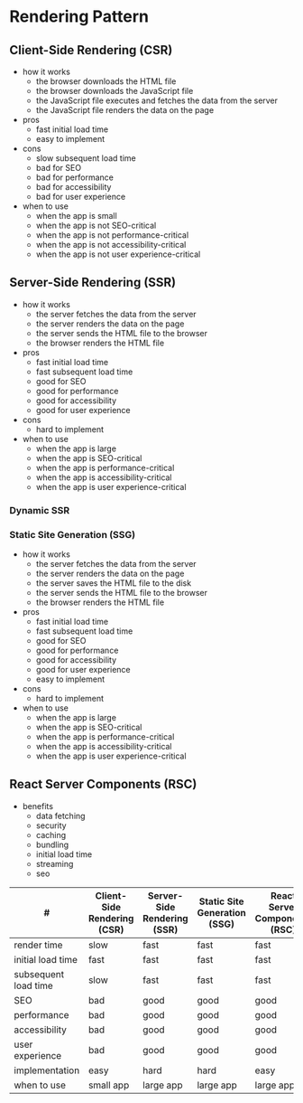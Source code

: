 # Rendering Pattern

## Client-Side Rendering (CSR)

- how it works
  - the browser downloads the HTML file
  - the browser downloads the JavaScript file
  - the JavaScript file executes and fetches the data from the server
  - the JavaScript file renders the data on the page
- pros
  - fast initial load time
  - easy to implement
- cons
  - slow subsequent load time
  - bad for SEO
  - bad for performance
  - bad for accessibility
  - bad for user experience
- when to use
  - when the app is small
  - when the app is not SEO-critical
  - when the app is not performance-critical
  - when the app is not accessibility-critical
  - when the app is not user experience-critical

## Server-Side Rendering (SSR)

- how it works
  - the server fetches the data from the server
  - the server renders the data on the page
  - the server sends the HTML file to the browser
  - the browser renders the HTML file
- pros
  - fast initial load time
  - fast subsequent load time
  - good for SEO
  - good for performance
  - good for accessibility
  - good for user experience
- cons
  - hard to implement
- when to use
  - when the app is large
  - when the app is SEO-critical
  - when the app is performance-critical
  - when the app is accessibility-critical
  - when the app is user experience-critical

### Dynamic SSR

### Static Site Generation (SSG)

- how it works
  - the server fetches the data from the server
  - the server renders the data on the page
  - the server saves the HTML file to the disk
  - the server sends the HTML file to the browser
  - the browser renders the HTML file
- pros
  - fast initial load time
  - fast subsequent load time
  - good for SEO
  - good for performance
  - good for accessibility
  - good for user experience
  - easy to implement
- cons
  - hard to implement
- when to use
  - when the app is large
  - when the app is SEO-critical
  - when the app is performance-critical
  - when the app is accessibility-critical
  - when the app is user experience-critical

## React Server Components (RSC)

- benefits
  - data fetching
  - security
  - caching
  - bundling
  - initial load time
  - streaming
  - seo

| #                    | Client-Side Rendering (CSR) | Server-Side Rendering (SSR) | Static Site Generation (SSG) | React Server Components (RSC) |
| -------------------- | --------------------------- | --------------------------- | ---------------------------- | ----------------------------- |
| render time          | slow                        | fast                        | fast                         | fast                          |
| initial load time    | fast                        | fast                        | fast                         | fast                          |
| subsequent load time | slow                        | fast                        | fast                         | fast                          |
| SEO                  | bad                         | good                        | good                         | good                          |
| performance          | bad                         | good                        | good                         | good                          |
| accessibility        | bad                         | good                        | good                         | good                          |
| user experience      | bad                         | good                        | good                         | good                          |
| implementation       | easy                        | hard                        | hard                         | easy                          |
| when to use          | small app                   | large app                   | large app                    | large app                     |
